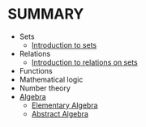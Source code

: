 # SUMMARY


- Sets
  - [Introduction to sets](./20-set/01-sets/01-overview.md)
- Relations
  - [Introduction to relations on sets](./20-set/20-relations/01-overview.md)
- Functions
- Mathematical logic
- Number theory
- [Algebra](./50-algebra/README.md)
  - [Elementary Algebra](./50-algebra/1-elementary-algebra/README.md)
  - [Abstract Algebra](./50-algebra/2-abstract-algebra/README.md)
